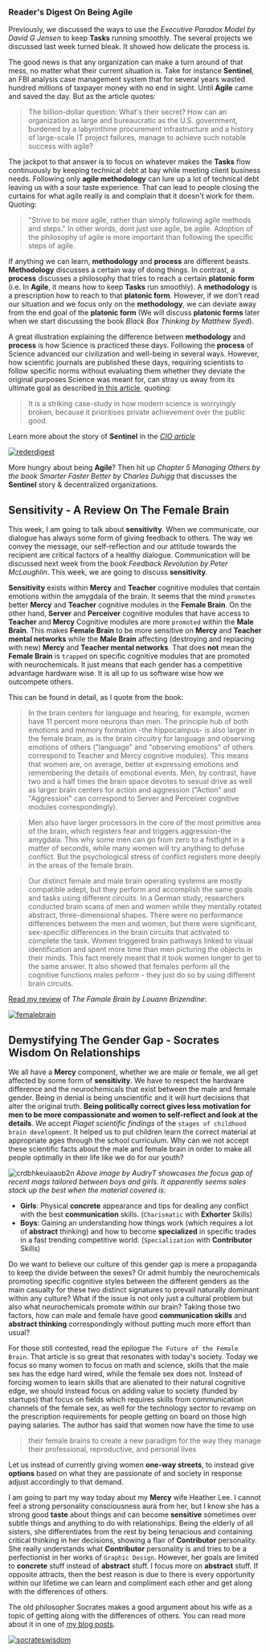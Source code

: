### Reader's Digest On Being Agile

Previously, we discussed the ways to use the *Executive Paradox Model by David G Jensen* to keep **Tasks** running smoothly. The several projects we discussed last week turned bleak. It showed how delicate the process is.

The good news is that any organization can make a turn around of that mess, no matter what their current situation is. Take for instance **Sentinel**, an FBI analysis case management system that for several years wasted hundred millions of taxpayer money with no end in sight. Until **Agile** came and saved the day. But as the article quotes:

> The billion-dollar question: What's their secret? How can an organization as large and bureaucratic as the U.S. government, burdened by a labyrinthine procurement infrastructure and a history of large-scale IT project failures, manage to achieve such notable success with agile?

The jackpot to that answer is to focus on whatever makes the **Tasks** flow continuously by keeping technical debt at bay while meeting client business needs. Following only **agile methodology** can lure up a lot of technical debt leaving us with a sour taste experience. That can lead to people closing the curtains for what agile really is and complain that it doesn't work for them. Quoting:

> "Strive to be more agile, rather than simply following agile methods and steps." In other words, dont just use agile, be agile. Adoption of the philosophy of agile is more important than following the specific steps of agile.

If anything we can learn, **methodology** and **process** are different beasts. **Methodology** discusses a certain way of doing things. In contrast, a **process** discusses a philosophy that tries to reach a certain **platonic form** (i.e. In **Agile**, it means how to keep **Tasks** run smoothly). A **methodology** is a prescription how to reach to that **platonic form**. However, if we don't read our situation and we focus only on the **methodology**, we can deviate away from the end goal of the **platonic form**  (We will discuss **platonic forms** later when we start discussing the book *Black Box Thinking by Matthew Syed*).

A great illustration explaining the difference between **methodology** and **process** is how Science is practiced these days.  Following the **process** of Science advanced our civilization and well-being in several ways. However, how scientific journals are published these days, requiring scientists to follow specific norms without evaluating them whether they deviate the original purposes Science was meant for, can stray us away from its ultimate goal as described [in this article](https://medium.com/the-spike/how-a-happy-moment-for-neuroscience-is-a-sad-moment-for-science-c4ba00336e9c#.m3mnv113j), quoting:

>  It is a striking case-study in how modern science is worryingly broken, because it prioritises private achievement over the public good.

Learn more about the story of **Sentinel** in the [*CIO article*](http://www.cio.com/article/2392970/agile-development/how-the-fbi-proves-agile-works-for-government-agencies.html)

[![rederdigest](https://cloud.githubusercontent.com/assets/12673581/18254466/b02d58e8-73d0-11e6-9877-2494af4d1e96.png)](http://www.cio.com/article/2392970/agile-development/how-the-fbi-proves-agile-works-for-government-agencies.html)

More hungry about being **Agile**? Then hit up *Chapter 5 Managing Others by the book Smarter Faster Better by Charles Duhigg* that discusses the **Sentinel** story & decentralized organizations.

## Sensitivity - A Review On The Female Brain
This week, I am going to talk about **sensitivity**. When we communicate, our dialogue has always some form of giving feedback to others. The way we convey the message, our self-reflection and our attitude towards the recipient are critical factors of a healthy dialogue. Communication will be discussed next week from the book *Feedback Revolution by Peter McLaughlin*. This week, we are going to discuss **sensitivity**.

**Sensitivity** exists within **Mercy** and **Teacher** cognitive modules that contain emotions within the amygdala of the brain. It seems that the mind `promotes` better **Mercy** and **Teacher** cognitive modules in the **Female Brain**. On the other hand, **Server** and **Perceiver** cognitive modules that have access to **Teacher** and **Mercy** Cognitive modules are more `promoted` within the **Male Brain**. This makes **Female Brain** to be more sensitive on **Mercy** and **Teacher mental networks** while the **Male Brain** affecting (destroying and replacing with new) **Mercy** and **Teacher mental networks**. That does **not** mean the **Female Brain** is `trapped` on specific cognitive modules that are promoted with neurochemicals. It just means that each gender has a competitive advantage hardware wise. It is all up to us software wise how we outcompete others.

This can be found in detail, as I quote from the book:

>In the brain centers for language and hearing, for example, women have 11 percent more neurons than men. The principle hub of both emotions and memory formation -the hippocampus- is also larger in the female brain, as is the brain circuitry for language and observing emotions of others ("language" and "observing emotions" of others correspond to Teacher and Mercy cognitive modules). This means that women are, on average, better at expressing emotions and remembering the details of emotional events. Men, by contrast, have two and a half times the brain space devotes to sexual drive as well as larger brain centers for action and aggression ("Action" and "Aggression" can correspond to Server and Perceiver cognitive modules correspondingly).

>Men also have larger processors in the core of the most primitive area of the brain, which registers fear and triggers aggression-the amygdala. This why some men can go from zero to a fistfight in a matter of seconds, while many women will try anything to defuse conflict. But the psychological stress of conflict registers more deeply in the areas of the female brain.

>Our distinct female and male brain operating systems are mostly compatible adept, but they perform and accomplish the same goals and tasks using different circuits. In a German study, researchers conducted brain scans of men and women while they mentally rotated abstract, three-dimensional shapes. There were no performance differences between the men and women, but there were significant, sex-specific differences in the brain circuits that activated to complete the task. Women triggered brain pathways linked to visual identification and spent more time than men picturing the objects in their minds. This fact merely meant that it took women longer to get to the same answer. It also showed that females perform all the cognitive functions males peform - they just do so by using different brain circuits.

[Read my review](https://www.goodreads.com/review/show/1644690931) of *The Famale Brain by Louann Brizendine*: 

[![femalebrain](https://cloud.githubusercontent.com/assets/12673581/18255178/4353d374-73d9-11e6-908d-29023908b97e.png)](https://www.goodreads.com/review/show/1644690931)

## Demystifying The Gender Gap - Socrates Wisdom On Relationships

We all have a **Mercy** component, whether we are male or female, we all get affected by some form of **sensitivity**. We have to respect the hardware difference and the neurochemicals that exist between the male and female gender. Being in denial is being unscientific and it will hurt decisions that alter the original truth. **Being politically correct gives less motivation for men to be more compassionate and women to self-reflect and look at the details**. We accept *Piaget scientific findings* of the `stages of childhood brain development`. It helped us to put children learn the correct material at appropriate ages through the school curriculum. Why can we not accept these scientific facts about the male and female brain in order to make all people optimally in their life like we do for our youth?

![crdbhkeuiaaob2n](https://cloud.githubusercontent.com/assets/12673581/18255206/99d22674-73d9-11e6-856a-33f91f59163c.jpg)
*Above image by AudryT showcases the focus gap of recent mags tailored between boys and girls. It apparently seems sales stack up the best when the material covered is:*

* **Girls**: Physical **concrete** appearance and tips for dealing any conflict with the best **communication** skills. (`Charismatic` with **Exhorter** Skills)   
* **Boys**: Gaining an understanding how things work (which requires a lot of **abstract** thinking) and how to become **specialized** in specific trades in a fast trending competitive world. (`Specialization` with **Contributor** Skills)

Do we want to believe our culture of this gender gap is mere a propaganda to keep the divide between the sexes? Or admit humbly the neurochemicals promoting specific cognitive styles between the different genders as the main casualty for these two distinct signatures to prevail naturally dominant within any culture? What if the issue is not only just a cultural problem but also what neurochemicals promote within our brain? Taking those two factors, how can male and female have good **communication skills** and **abstract thinking** correspondingly without putting much more effort than usual? 

For those still contested, read the epilogue `The Future of the Female Brain`. That article is so great that resonates with today's society. Today we focus so many women to focus on math and science, skills that the male sex has the edge hard wired, while the female sex does not. Instead of forcing women to learn skills that are alienated to their natural cognitive edge, we should instead focus on adding value to society (funded by startups) that focus on fields which requires skills from communication channels of the female sex, as well for the technology sector to revamp on the prescription requirements for people getting on board on those high paying salaries. The author has said that women now have the time to use 

>their female brains to create a new paradigm for the way they manage their professional, reproductive, and personal lives 

Let us instead of currently giving women **one-way streets**, to instead give **options** based on what they are passionate of and society in response adjust accordingly to that demand.

I am going to part my way today about my **Mercy** wife Heather Lee. I cannot feel a strong personality consciousness aura from her, but I know she has a strong good **taste** about things and can become **sensitive** sometimes over subtle things and anything to do with relationships. Being the elderly of all sisters, she differentiates from the rest by being tenacious and containing critical thinking in her decisions, showing a flair of **Contributor** personality. She really understands what **Contributor** personality is and tries to be a perfectionist in her works of `Graphic Design`. However, her goals are limited to **concrete** stuff instead of **abstract** stuff. I focus more on **abstract** stuff. If opposite attracts, then the best reason is due to there is every opportunity within our lifetime we can learn and compliment each other and get along with the differences of others.

The old philosopher Socrates makes a good argument about his wife as a topic of getting along with the differences of others. You can read more about it in one of [my blog posts](https://softwaredeveloperlife.blogspot.sg/2014/11/personal-selfie-1-my-current-girlfriend.html).

[![socrateswisdom](https://cloud.githubusercontent.com/assets/12673581/18255731/0ba2d078-73df-11e6-8882-8c48e612c93c.png)](https://softwaredeveloperlife.blogspot.sg/2014/11/personal-selfie-1-my-current-girlfriend.html)

